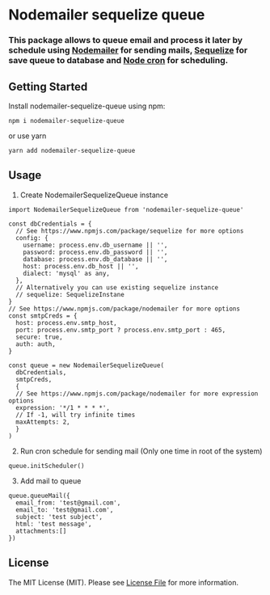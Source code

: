 # Nodemailer sequelize queue
### This package allows to queue email and process it later by schedule using [Nodemailer](https://www.npmjs.com/package/nodemailer) for sending mails, [Sequelize](https://www.npmjs.com/package/sequelize) for save queue to database and [Node cron](https://www.npmjs.com/package/sequelize) for scheduling.


## Getting Started

Install nodemailer-sequelize-queue using npm:

```console
npm i nodemailer-sequelize-queue
```
or use yarn
```console
yarn add nodemailer-sequelize-queue
```

## Usage 

1. Create NodemailerSequelizeQueue instance
```console
import NodemailerSequelizeQueue from 'nodemailer-sequelize-queue'

const dbCredentials = {
  // See https://www.npmjs.com/package/sequelize for more options
  config: {
    username: process.env.db_username || '',
    password: process.env.db_password || '',
    database: process.env.db_database || '',
    host: process.env.db_host || '',
    dialect: 'mysql' as any,
  },
  // Alternatively you can use existing sequelize instance
  // sequelize: SequelizeInstane
}
// See https://www.npmjs.com/package/nodemailer for more options
const smtpCreds = {
  host: process.env.smtp_host,
  port: process.env.smtp_port ? process.env.smtp_port : 465,
  secure: true,
  auth: auth,
}

const queue = new NodemailerSequelizeQueue(
  dbCredentials,
  smtpCreds,
  {
  // See https://www.npmjs.com/package/nodemailer for more expression options
  expression: '*/1 * * * *',
  // If -1, will try infinite times
  maxAttempts: 2,
  }
)
```
2. Run cron schedule for sending mail (Only one time in root of the system)
```console
queue.initScheduler()
```
3. Add mail to queue
```console
queue.queueMail({
  email_from: 'test@gmail.com',
  email_to: 'test@gmail.com',
  subject: 'test subject',
  html: 'test message',
  attachments:[]
})
```

## License

The MIT License (MIT). Please see [License File](https://github.com/alexchernishov/nodemailer-sequelize-queue/blob/master/LICENSE) for more information.
